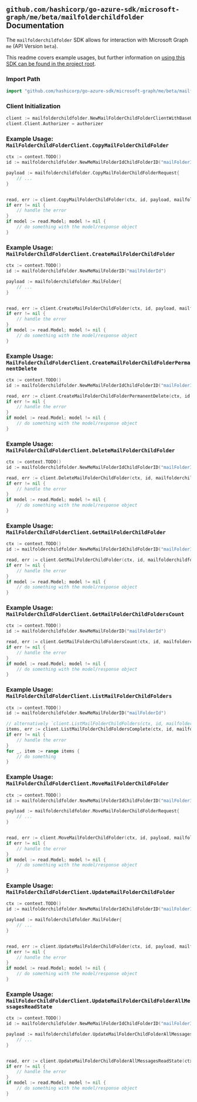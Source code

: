 
## `github.com/hashicorp/go-azure-sdk/microsoft-graph/me/beta/mailfolderchildfolder` Documentation

The `mailfolderchildfolder` SDK allows for interaction with Microsoft Graph `me` (API Version `beta`).

This readme covers example usages, but further information on [using this SDK can be found in the project root](https://github.com/hashicorp/go-azure-sdk/tree/main/docs).

### Import Path

```go
import "github.com/hashicorp/go-azure-sdk/microsoft-graph/me/beta/mailfolderchildfolder"
```


### Client Initialization

```go
client := mailfolderchildfolder.NewMailFolderChildFolderClientWithBaseURI("https://graph.microsoft.com")
client.Client.Authorizer = authorizer
```


### Example Usage: `MailFolderChildFolderClient.CopyMailFolderChildFolder`

```go
ctx := context.TODO()
id := mailfolderchildfolder.NewMeMailFolderIdChildFolderID("mailFolderId", "mailFolderId1")

payload := mailfolderchildfolder.CopyMailFolderChildFolderRequest{
	// ...
}


read, err := client.CopyMailFolderChildFolder(ctx, id, payload, mailfolderchildfolder.DefaultCopyMailFolderChildFolderOperationOptions())
if err != nil {
	// handle the error
}
if model := read.Model; model != nil {
	// do something with the model/response object
}
```


### Example Usage: `MailFolderChildFolderClient.CreateMailFolderChildFolder`

```go
ctx := context.TODO()
id := mailfolderchildfolder.NewMeMailFolderID("mailFolderId")

payload := mailfolderchildfolder.MailFolder{
	// ...
}


read, err := client.CreateMailFolderChildFolder(ctx, id, payload, mailfolderchildfolder.DefaultCreateMailFolderChildFolderOperationOptions())
if err != nil {
	// handle the error
}
if model := read.Model; model != nil {
	// do something with the model/response object
}
```


### Example Usage: `MailFolderChildFolderClient.CreateMailFolderChildFolderPermanentDelete`

```go
ctx := context.TODO()
id := mailfolderchildfolder.NewMeMailFolderIdChildFolderID("mailFolderId", "mailFolderId1")

read, err := client.CreateMailFolderChildFolderPermanentDelete(ctx, id, mailfolderchildfolder.DefaultCreateMailFolderChildFolderPermanentDeleteOperationOptions())
if err != nil {
	// handle the error
}
if model := read.Model; model != nil {
	// do something with the model/response object
}
```


### Example Usage: `MailFolderChildFolderClient.DeleteMailFolderChildFolder`

```go
ctx := context.TODO()
id := mailfolderchildfolder.NewMeMailFolderIdChildFolderID("mailFolderId", "mailFolderId1")

read, err := client.DeleteMailFolderChildFolder(ctx, id, mailfolderchildfolder.DefaultDeleteMailFolderChildFolderOperationOptions())
if err != nil {
	// handle the error
}
if model := read.Model; model != nil {
	// do something with the model/response object
}
```


### Example Usage: `MailFolderChildFolderClient.GetMailFolderChildFolder`

```go
ctx := context.TODO()
id := mailfolderchildfolder.NewMeMailFolderIdChildFolderID("mailFolderId", "mailFolderId1")

read, err := client.GetMailFolderChildFolder(ctx, id, mailfolderchildfolder.DefaultGetMailFolderChildFolderOperationOptions())
if err != nil {
	// handle the error
}
if model := read.Model; model != nil {
	// do something with the model/response object
}
```


### Example Usage: `MailFolderChildFolderClient.GetMailFolderChildFoldersCount`

```go
ctx := context.TODO()
id := mailfolderchildfolder.NewMeMailFolderID("mailFolderId")

read, err := client.GetMailFolderChildFoldersCount(ctx, id, mailfolderchildfolder.DefaultGetMailFolderChildFoldersCountOperationOptions())
if err != nil {
	// handle the error
}
if model := read.Model; model != nil {
	// do something with the model/response object
}
```


### Example Usage: `MailFolderChildFolderClient.ListMailFolderChildFolders`

```go
ctx := context.TODO()
id := mailfolderchildfolder.NewMeMailFolderID("mailFolderId")

// alternatively `client.ListMailFolderChildFolders(ctx, id, mailfolderchildfolder.DefaultListMailFolderChildFoldersOperationOptions())` can be used to do batched pagination
items, err := client.ListMailFolderChildFoldersComplete(ctx, id, mailfolderchildfolder.DefaultListMailFolderChildFoldersOperationOptions())
if err != nil {
	// handle the error
}
for _, item := range items {
	// do something
}
```


### Example Usage: `MailFolderChildFolderClient.MoveMailFolderChildFolder`

```go
ctx := context.TODO()
id := mailfolderchildfolder.NewMeMailFolderIdChildFolderID("mailFolderId", "mailFolderId1")

payload := mailfolderchildfolder.MoveMailFolderChildFolderRequest{
	// ...
}


read, err := client.MoveMailFolderChildFolder(ctx, id, payload, mailfolderchildfolder.DefaultMoveMailFolderChildFolderOperationOptions())
if err != nil {
	// handle the error
}
if model := read.Model; model != nil {
	// do something with the model/response object
}
```


### Example Usage: `MailFolderChildFolderClient.UpdateMailFolderChildFolder`

```go
ctx := context.TODO()
id := mailfolderchildfolder.NewMeMailFolderIdChildFolderID("mailFolderId", "mailFolderId1")

payload := mailfolderchildfolder.MailFolder{
	// ...
}


read, err := client.UpdateMailFolderChildFolder(ctx, id, payload, mailfolderchildfolder.DefaultUpdateMailFolderChildFolderOperationOptions())
if err != nil {
	// handle the error
}
if model := read.Model; model != nil {
	// do something with the model/response object
}
```


### Example Usage: `MailFolderChildFolderClient.UpdateMailFolderChildFolderAllMessagesReadState`

```go
ctx := context.TODO()
id := mailfolderchildfolder.NewMeMailFolderIdChildFolderID("mailFolderId", "mailFolderId1")

payload := mailfolderchildfolder.UpdateMailFolderChildFolderAllMessagesReadStateRequest{
	// ...
}


read, err := client.UpdateMailFolderChildFolderAllMessagesReadState(ctx, id, payload, mailfolderchildfolder.DefaultUpdateMailFolderChildFolderAllMessagesReadStateOperationOptions())
if err != nil {
	// handle the error
}
if model := read.Model; model != nil {
	// do something with the model/response object
}
```
